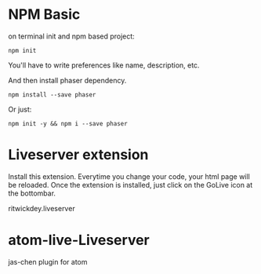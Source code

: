 # NPM Basic

on terminal init and npm based project:
```shell
npm init
```
You'll have to write preferences like name, description, etc.

And then install phaser dependency.
```shell
npm install --save phaser
```

Or just:
```shell
npm init -y && npm i --save phaser
```

# Liveserver extension
Install this extension. Everytime you change your code, your html page will be reloaded.
Once the extension is installed, just click on the GoLive icon at the bottombar.

ritwickdey.liveserver

# atom-live-Liveserver
jas-chen plugin for atom
